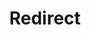 ﻿---
layout: src/layouts/Redirect.astro
title: Redirect
redirect: /docs/octopus-rest-api/octopus-cli/list-latestdeployments
pubDate:  2023-01-01
navSearch: false
navSitemap: false
navMenu: false
---
